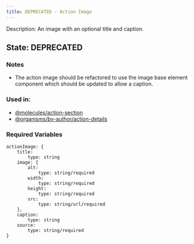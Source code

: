 ```yaml
---
title: DEPRECATED - Action Image
---
```

Description: An image with an optional title and caption.
## State: DEPRECATED
### Notes
- The action image should be refactored to use the image base element component which should be updated to allow a caption.
### Used in:
- [@molecules/action-section](?p=molecules-action-section)
- [@organisms/by-author/action-details](?p=organisms-action-details)
### Required Variables
~~~
actionImage: {
    title:
        type: string
    image: {
        alt:
            type: string/required
        width:
            type: string/required
        height:
            type: string/required
        src:
            type: string/url/required
    },
    caption:
        type: string
    source:
        type: string/required
}
~~~
